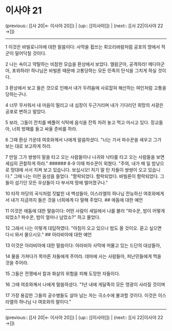 # 이사야 21

(previous:: [[사 20|← 이사야 20]]) | (up:: [[이사야]]) | (next:: [[사 22|이사야 22 →]])

***




1 
이것은 바빌로니아에 대한 말씀이다: 사막을 휩쓰는 회오리바람처럼 공포의 땅에서 적군이 밀어닥칠 것이다. 



2 
나는 속이고 약탈하는 비참한 모습을 환상에서 보았다. 엘람군아, 공격하라! 메디아군아, 포위하라! 하나님은 바빌론 때문에 고통당하는 모든 민족의 탄식을 그치게 하실 것이다. 



3 
환상에서 보고 들은 것으로 인해서 내가 두려움에 사로잡혀 해산하는 여인처럼 고통을 당하는구나. 



4 
너무 무서워서 내 마음이 떨리고 내 심장이 두근거리며 내가 기다리던 희망의 서광은 공포로 변하고 말았다. 



5 
보라, 그들이 잔치를 베풀어 식탁에 음식을 잔뜩 차려 놓고 먹고 마시고 있다. 장교들아, 너희 방패를 들고 싸울 준비를 하라. 



6 
그때 환상 가운데 여호와께서 나에게 말씀하셨다. "너는 가서 파수꾼을 세우고 그가 보는 대로 보고하게 하라. 



7 
만일 그가 쌍쌍이 말을 타고 오는 사람들이나 나귀와 낙타를 타고 오는 사람들을 보면 세심히 관찰하게 하라." ###### 8-9 이때 파수꾼이 외쳤다. "주여, 내가 매 일 밤낮으로 망대에 서서 지켜 보고 있습니다. 보십시오! 저기 말 탄 자들이 쌍쌍이 오고 있습니다." 그때 나는 이런 음성을 들었다. "함락되었다. 함락되었다. 바빌론이 함락되었다. 그들이 섬기던 모든 우상들이 다 부서져 땅에 떨어졌구나." 



10 
타작 마당의 곡식처럼 짓밟힌 내 백성들아, 이스라엘의 하나님 전능하신 여호와에게서 내가 지금까지 들은 것을 너희에게 다 말해 주었다. ## 에돔에 대한 예언 



11 
이것은 에돔에 대한 말씀이다: 어떤 사람이 세일에서 나를 불러 "파수꾼, 밤이 어떻게 되었소? 파수꾼, 밤이 얼마나 남았소?" 하고 물었다. 



12 
그래서 나는 이렇게 대답하였다. "아침이 오고 있으나 밤도 올 것이오. 묻고 싶으면 다시 와서 물으시오." ## 아라비아에 대한 예언 



13 
이것은 아라비아에 대한 말씀이다: 아라비아 사막에 머물고 있는 드단의 대상들아, 



14 
물을 가져다가 목마른 자들에게 주어라. 데마에 사는 사람들아, 피난민들에게 먹을 것을 주어라. 



15 
그들은 전쟁에서 칼과 화살의 위험을 피해 도망한 자들이다. 



16 
그때 여호와께서 나에게 말씀하셨다. "1년 내에 게달족의 모든 영광이 사라질 것이며 



17 
가장 용감한 그들의 궁수병들도 살아 남는 자는 극소수에 불과할 것이다. 이것은 이스라엘의 하나님 나 여호와의 말이다."

***

(previous:: [[사 20|← 이사야 20]]) | (up:: [[이사야]]) | (next:: [[사 22|이사야 22 →]])
